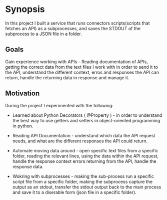 # Synopsis

In this project I built a service that runs connectors scripts(scripts that fetches an API) as a subprocesses, and saves the STDOUT of the subprocess to a JSON file in a folder.

## Goals

Gain experience working with APIs - Reading documentation of APIs, getting the correct data from the text files I work with in order to send it to the API, understand the different context, erros and responses the API can return, handle the returning data in response and manage it.

## Motivation

During the project I experimented with the following:

 - Learned about Python Decorators ( @Property ) - in order to understand the best way to use getters and setters in object-oriented programming in python. 
 
 - Reading API Documentation - understand which data the API request needs, and what are the different responses the API could return.
 
 - Automate moving data around - open specific text files from a specific folder, reading the relevant lines, using the data within the API request, handle the response context errors returning from the API, handle the response data.
 
 - Wokring with subprocesses - making the sub-process run a specific script file from a specific folder, making the subprocess capture the output as an stdout, transfer the stdout output back to the main process and save it to a diserable form (json file in a specific folder).
